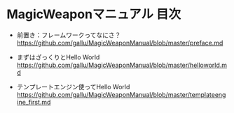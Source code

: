 # MagicWeaponマニュアル 目次

* 前置き：フレームワークってなにさ？    
<https://github.com/gallu/MagicWeaponManual/blob/master/preface.md>

* まずはざっくりとHello World    
<https://github.com/gallu/MagicWeaponManual/blob/master/helloworld.md>

* テンプレートエンジン使ってHello World    
<https://github.com/gallu/MagicWeaponManual/blob/master/templateengine_first.md>

